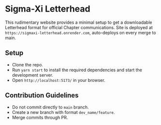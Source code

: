 # Sigma-Xi Letterhead

This rudimentary website provides a minimal setup to get a downloadable Letterhead format for official Chapter communications.
Site is deployed at `https://sigmaxi-letterhead.onrender.com`, auto-deploys on every merge to main.

## Setup

- Clone the repo.
- Run `yarn start` to install the required dependencies and start the development server.
- Open `http://localhost:5173/` in your browser.

## Contribution Guidelines

- Do not commit directly to `main` branch.
- Create a new branch with format `dev_name/feature`.
- Merge commits through PR.

